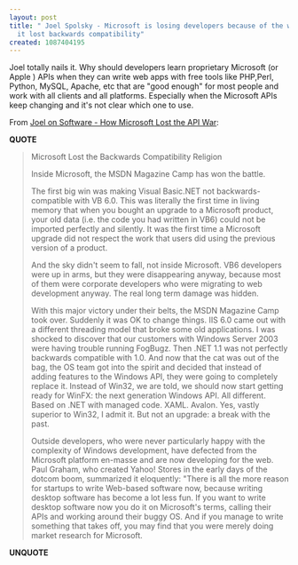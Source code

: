 ```yaml
---
layout: post
title: " Joel Spolsky - Microsoft is losing developers because of the web and because
  it lost backwards compatibility"
created: 1087404195
---
```

Joel totally nails it. Why should developers learn proprietary Microsoft (or Apple ) APIs when they can write web apps with free tools like PHP,Perl, Python, MySQL, Apache, etc that are "good enough" for most people and work with all clients and all platforms.  Especially when the Microsoft APIs keep changing and it's not clear which one to use.

From <a href="http://www.joelonsoftware.com/articles/APIWar.html">Joel on Software - How Microsoft Lost the API War</a>:
<p><strong>QUOTE</strong></p><blockquote>Microsoft Lost the Backwards Compatibility Religion

Inside Microsoft, the MSDN Magazine Camp has won the battle.

The first big win was making Visual Basic.NET not backwards-compatible with VB 6.0. This was literally the first time in living memory that when you bought an upgrade to a Microsoft product, your old data (i.e. the code you had written in VB6) could not be imported perfectly and silently. It was the first time a Microsoft upgrade did not respect the work that users did using the previous version of a product.

And the sky didn't seem to fall, not inside Microsoft. VB6 developers were up in arms, but they were disappearing anyway, because most of them were corporate developers who were migrating to web development anyway. The real long term damage was hidden.

With this major victory under their belts, the MSDN Magazine Camp took over. Suddenly it was OK to change things. IIS 6.0 came out with a different threading model that broke some old applications. I was shocked to discover that our customers with Windows Server 2003 were having trouble running FogBugz. Then .NET 1.1 was not perfectly backwards compatible with 1.0. And now that the cat was out of the bag, the OS team got into the spirit and decided that instead of adding features to the Windows API, they were going to completely replace it. Instead of Win32, we are told, we should now start getting ready for WinFX: the next generation Windows API. All different. Based on .NET with managed code. XAML. Avalon. Yes, vastly superior to Win32, I admit it. But not an upgrade: a break with the past.

Outside developers, who were never particularly happy with the complexity of Windows development, have defected from the Microsoft platform en-masse and are now developing for the web. Paul Graham, who created Yahoo! Stores in the early days of the dotcom boom,&#160;summarized it eloquently: "There is all the more reason for startups to write Web-based software now, because writing desktop software has become a lot less fun. If you want to write desktop software now you do it on Microsoft's terms, calling their APIs and working around their buggy OS. And if you manage to write something that takes off, you may find that you were merely doing market research for Microsoft.</blockquote><p><strong>UNQUOTE</strong></p>

